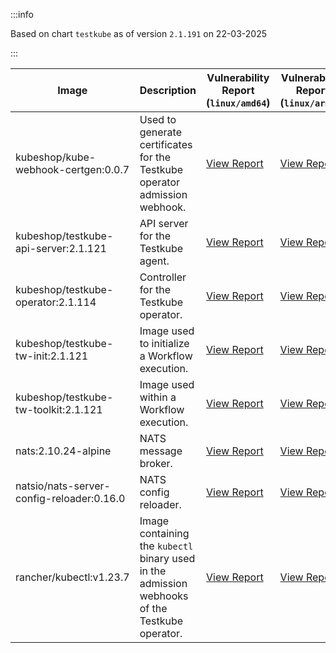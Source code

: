 :::info

Based on chart `testkube` as of version `2.1.191` on 22-03-2025

:::

| Image | Description | Vulnerability Report (`linux/amd64`) | Vulnerability Report (`linux/arm64`) | Docker Image |
|-------|-------------|----------------------------------------|----------------------------------------|--------------|
| kubeshop/kube-webhook-certgen:0.0.7 | Used to generate certificates for the Testkube operator admission webhook. | [View Report](./kube-webhook-certgen-0.0.7_linux_amd64.md) | [View Report](./kube-webhook-certgen-0.0.7_linux_arm64.md) | [View Image](https://hub.docker.com/layers/kubeshop/kube-webhook-certgen/0.0.7/images/sha256-99c5ac7ef7cf17b180a3ae9d11144120ff203017d6bd805dc95ab2648a5a6e7e?context=explore) |
| kubeshop/testkube-api-server:2.1.121 | API server for the Testkube agent. | [View Report](./testkube-api-server-2.1.121_linux_amd64.md) | [View Report](./testkube-api-server-2.1.121_linux_arm64.md) | [View Image](https://hub.docker.com/layers/kubeshop/testkube-api-server/2.1.121/images/sha256-2a87bddb89fce10fe76736ccab3627ae30269b0bb6a9037623f871c78e121f54?context=explore) |
| kubeshop/testkube-operator:2.1.114 | Controller for the Testkube operator. | [View Report](./testkube-operator-2.1.114_linux_amd64.md) | [View Report](./testkube-operator-2.1.114_linux_arm64.md) | [View Image](https://hub.docker.com/layers/kubeshop/testkube-operator/2.1.114/images/sha256-991e29661ac75736b10a7ec5a1dc37076c0c1e21195c2e1fe0df6ed8a0d39964?context=explore) |
| kubeshop/testkube-tw-init:2.1.121 | Image used to initialize a Workflow execution. | [View Report](./testkube-tw-init-2.1.121_linux_amd64.md) | [View Report](./testkube-tw-init-2.1.121_linux_arm64.md) | [View Image](https://hub.docker.com/layers/kubeshop/testkube-tw-init/2.1.121/images/sha256-effdfd571dc1d037ae8b5bbad4623d0f9d044f048c58c53e74950d3ba69d95d1?context=explore) |
| kubeshop/testkube-tw-toolkit:2.1.121 | Image used within a Workflow execution. | [View Report](./testkube-tw-toolkit-2.1.121_linux_amd64.md) | [View Report](./testkube-tw-toolkit-2.1.121_linux_arm64.md) | [View Image](https://hub.docker.com/layers/kubeshop/testkube-tw-toolkit/2.1.121/images/sha256-7803f60b2cc0de03a9ba3ca2db7ca184ec4601e98c95df224cc11fa044a5adbe?context=explore) |
| nats:2.10.24-alpine | NATS message broker. | [View Report](./nats-2.10.24-alpine_linux_amd64.md) | [View Report](./nats-2.10.24-alpine_linux_arm64.md) | [View Image](https://hub.docker.com/layers/library/nats/2.10.24-alpine/images/sha256-d13ec5ce79a02e1be937820dd36db611e25bd0c08cd9947fa9a5d52a56bf91fc?context=explore) |
| natsio/nats-server-config-reloader:0.16.0 | NATS config reloader. | [View Report](./nats-server-config-reloader-0.16.0_linux_amd64.md) | [View Report](./nats-server-config-reloader-0.16.0_linux_arm64.md) | [View Image](https://hub.docker.com/layers/natsio/nats-server-config-reloader/0.16.0/images/sha256-6e1f185d0f39fdf6032872bd20f1ce134d4e18c923d55f7cf93d40afcf6a8ffe?context=explore) |
| rancher/kubectl:v1.23.7 | Image containing the `kubectl` binary used in the admission webhooks of the Testkube operator. | [View Report](./kubectl-v1.23.7_linux_amd64.md) | [View Report](./kubectl-v1.23.7_linux_arm64.md) | [View Image](https://hub.docker.com/layers/rancher/kubectl/v1.23.7/images/sha256-139cffe27d95d9b3cdeb782a7456cf5eb6a2d18b7a90b85a2c0bde4ff295bae8?context=explore) |
